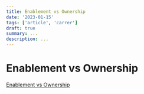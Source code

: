 ```yaml
---
title: Enablement vs Ownership
date: '2023-01-15'
tags: ['article', 'carrer']
draft: true
summary: ...
description: ...
---
```


# Enablement vs Ownership

[Enablement vs Ownership](https://www.swyx.io/enablement-vs-ownership/)